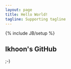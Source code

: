 ```yaml
---
layout: page
title: Hello World!
tagline: Supporting tagline
---
```

{% include JB/setup %}

## Ikhoon's GitHub

;-)
